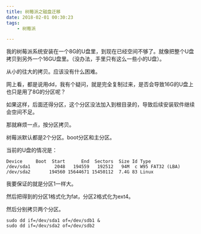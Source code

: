 ```yaml
---
title: 树莓派之磁盘迁移
date: 2018-02-01 00:30:23
tags:
	- 树莓派

---
```




我的树莓派系统安装在一个8G的U盘里，到现在已经空间不够了。就像把整个U盘拷贝到另外一个16GU盘里。（没办法，手里只有这么一些小的U盘）。

从小的往大的拷贝。应该没有什么困难。

网上看，都是说用dd，我有个疑问，就是完全复制过来，是否会导致16G的U盘上也只是用了8G的分区呢？

如果这样，后面还得分区，这个分区没法加入到根目录的，导致后续安装软件继续会空间不足。

那就麻烦一点，按分区拷贝。

树莓派默认都是2个分区。boot分区和主分区。

当前的U盘的情况是：

```
Device     Boot  Start      End  Sectors  Size Id Type
/dev/sda1         2048   194559   192512   94M  c W95 FAT32 (LBA)
/dev/sda2       194560 15644671 15450112  7.4G 83 Linux
```

我要保证的就是分区1一样大。

然后把得到的分区1格式化为fat，分区2格式化为ext4。

然后分别拷贝两个分区。

```
sudo dd if=/dev/sda1 of=/dev/sdb1 &
sudo dd if=/dev/sda2 of=/dev/sdb2
```





